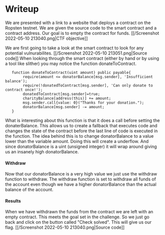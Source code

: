 # Writeup
We are presented with a link to a website that deploys a contract on the Ropsten testnet. We are given the source code to the smart contract and a contract address. Our goal is to empty the contract for funds.
[[/Screenshot 2022-05-10 213040.png|CTF objective]]

We are first going to take a look at the smart contract to look for any potential vulnurabilites. 
[[/Screenshot 2022-05-10 213051.png|Source code]]
When looking through the smart contract (either by hand or by using a tool like slither) you may notice the function donateToContract.
```sol
   function donateToContract(uint amount) public payable{
        require(amount <= donatorBalance[msg.sender], 'Insufficient balance');
        require(!donatedToContract[msg.sender], 'Can only donate to contract once!');
        donatedToContract[msg.sender]=true;
        charityBalance[address(this)] += amount;
        msg.sender.call{value: 0}("Thanks for your donation.");
        donatorBalance[msg.sender] -= amount;        
   }
```

What is interesting about this function is that it does a call before setting the donaterBalance. This allows us to create a fallback that executes code and changes the state of the contract before the last line of code is executed in the function. The idea behind this is to change donatorBalance to a value lower than the variable amount. Doing this will create a underflow. And since donatorBalance is a uint (unsigned integer) it will wrap around giving us an insanely high donatorBalance.

#### Withdraw
Now that our donatorBalance is a very high value we just use the withdraw function to withdraw. The withdraw function is set to withdraw all funds of the account even though we have a higher donatorBalance than the actual balance of the account.

#### Results
When we have withdrawn the funds from the contract we are left with an empty contract. This meets the goal set in the challenge. So we just go back and click on the button called "Check solved". This will give us our flag.
[[/Screenshot 2022-05-10 213040.png|Source code]]
